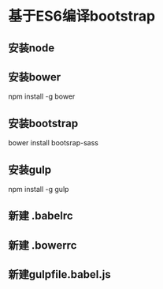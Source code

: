 # 基于ES6编译bootstrap

## 安装node  

## 安装bower
npm install -g bower  

## 安装bootstrap  
bower install bootsrap-sass  

## 安装gulp
npm install -g gulp  

## 新建 .babelrc

## 新建 .bowerrc

## 新建gulpfile.babel.js
